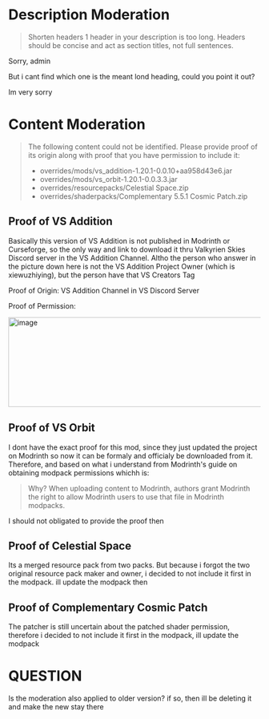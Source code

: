 # Description Moderation

> Shorten headers
> 1 header in your description is too long. Headers should be concise and act as section titles, not full sentences.

Sorry, admin

But i cant find which one is the meant lond heading, could you point it out?

Im very sorry

# Content Moderation

> The following content could not be identified. Please provide proof of its origin along with proof that you have permission to include it:
> - overrides/mods/vs_addition-1.20.1-0.0.10+aa958d43e6.jar
> - overrides/mods/vs_orbit-1.20.1-0.0.3.3.jar
> - overrides/resourcepacks/Celestial Space.zip
> - overrides/shaderpacks/Complementary 5.5.1 Cosmic Patch.zip

## Proof of VS Addition
Basically this version of VS Addition is not published in Modrinth or Curseforge, so the only way and link to download it thru Valkyrien Skies Discord server in the VS Addition Channel. Altho the person who answer in the picture down here is not the VS Addition Project Owner (which is xiewuzhiying), but the person have that VS Creators Tag

Proof of Origin: VS Addition Channel in VS Discord Server

Proof of Permission:

<img width="618" height="179" alt="image" src="https://github.com/user-attachments/assets/83db7f2a-fdad-475c-9dc0-ae13396dcb40" />

## Proof of VS Orbit
I dont have the exact proof for this mod, since they just updated the project on Modrinth so now it can be formaly and officialy be downloaded from it. Therefore, and based on what i understand from Modrinth's guide on obtaining modpack permissions whichh is:
> Why? When uploading content to Modrinth, authors grant Modrinth the right to allow Modrinth users to use that file in Modrinth modpacks.

I should not obligated to provide the proof then

## Proof of Celestial Space
Its a merged resource pack from two packs. But because i forgot the two original resource pack maker and owner, i decided to not include it first in the modpack. ill update the modpack then

## Proof of Complementary Cosmic Patch
The patcher is still uncertain about the patched shader permission, therefore i decided to not include it first in the modpack, ill update the modpack

# QUESTION
Is the moderation also applied to older version?
if so, then ill be deleting it and make the new stay there

